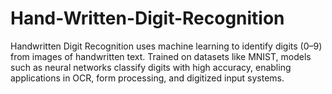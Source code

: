 # Hand-Written-Digit-Recognition
Handwritten Digit Recognition uses machine learning to identify digits (0–9) from images of handwritten text. Trained on datasets like MNIST, models such as neural networks classify digits with high accuracy, enabling applications in OCR, form processing, and digitized input systems.
